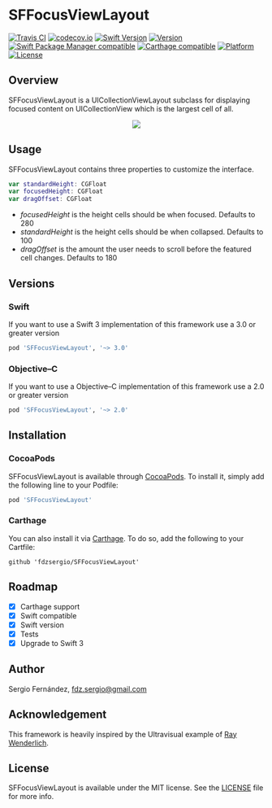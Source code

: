 # SFFocusViewLayout

[![Travis CI](https://travis-ci.org/fdzsergio/SFFocusViewLayout.svg?branch=master)](https://travis-ci.org/fdzsergio/SFFocusViewLayout)
[![codecov.io](https://codecov.io/github/fdzsergio/SFFocusViewLayout/coverage.svg?branch=master)](https://codecov.io/github/fdzsergio/SFFocusViewLayout?branch=master)
[![Swift Version](https://img.shields.io/badge/Swift-4.2.x-orange.svg)]()
[![Version](https://img.shields.io/cocoapods/v/SFFocusViewLayout.svg?style=flat)](http://cocoapods.org/pods/SFFocusViewLayout)
[![Swift Package Manager compatible](https://img.shields.io/badge/Swift%20Package%20Manager-compatible-brightgreen.svg)](https://github.com/apple/swift-package-manager)
[![Carthage compatible](https://img.shields.io/badge/Carthage-compatible-4BC51D.svg?style=flat)](https://github.com/Carthage/Carthage)
[![Platform](https://img.shields.io/cocoapods/p/SFFocusViewLayout.svg?style=flat)](http://cocoapods.org/pods/SFFocusViewLayout)
[![License](https://img.shields.io/cocoapods/l/SFFocusViewLayout.svg?style=flat)](http://cocoapods.org/pods/SFFocusViewLayout)

## Overview
SFFocusViewLayout is a UICollectionViewLayout subclass for displaying focused content on UICollectionView which is the largest cell of all.

<p align="center">
  <img src="Screenshots/SFFocusViewLayout.gif" />
</p>

## Usage

SFFocusViewLayout contains three properties to customize the interface.

```swift
var standardHeight: CGFloat
var focusedHeight: CGFloat
var dragOffset: CGFloat
```

- _focusedHeight_ is the height cells should be when focused.  Defaults to 280
- _standardHeight_ is the height cells should be when collapsed.  Defaults to 100
- _dragOffset_ is the amount the user needs to scroll before the featured cell changes. Defaults to 180


## Versions

### Swift
If you want to use a Swift 3 implementation of this framework use a 3.0 or greater version

```ruby
pod 'SFFocusViewLayout', '~> 3.0'
```

### Objective–C
If you want to use a Objective–C implementation of this framework use a 2.0 or greater version

```ruby
pod 'SFFocusViewLayout', '~> 2.0'
```

## Installation

### CocoaPods

SFFocusViewLayout is available through [CocoaPods](http://cocoapods.org). To install
it, simply add the following line to your Podfile:

```ruby
pod 'SFFocusViewLayout'
```
### Carthage

You can also install it via [Carthage](https://github.com/Carthage/Carthage). To do so, add the following to your Cartfile:

```terminal
github 'fdzsergio/SFFocusViewLayout'
```

## Roadmap
- [x] Carthage support
- [x] Swift compatible
- [x] Swift version
- [x] Tests
- [x] Upgrade to Swift 3

## Author

Sergio Fernández, fdz.sergio@gmail.com

## Acknowledgement

This framework is heavily inspired by the Ultravisual example of [Ray Wenderlich](http://www.raywenderlich.com/99087/swift-expanding-cells-ios-collection-views).

## License

SFFocusViewLayout is available under the MIT license. See the [LICENSE](https://raw.githubusercontent.com/fdzsergio/SFFocusViewLayout/master/LICENSE) file for more info.
